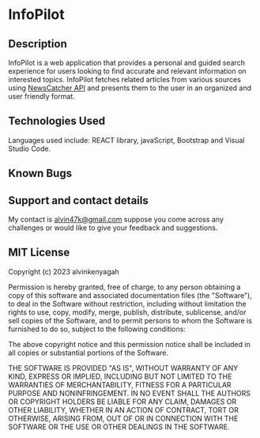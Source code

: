 # InfoPilot
## Description

InfoPilot is a web application that provides a personal and guided search experience for users looking to find accurate and relevant 
information on interested topics.
InfoPilot fetches related articles from various sources using  <a href="https://newscatcherapi.com/">NewsCatcher API</a> and presents them to the user in an organized and user friendly format.

## Technologies Used
Languages used include: REACT library, javaScript, Bootstrap and Visual Studio Code.

## Known Bugs

## Support and contact details
My contact is alvin47k@gmail.com suppose you come across any challenges or would like to give your feedback and suggestions.

## MIT License

Copyright (c) 2023 alvinkenyagah

Permission is hereby granted, free of charge, to any person obtaining a copy
of this software and associated documentation files (the "Software"), to deal
in the Software without restriction, including without limitation the rights
to use, copy, modify, merge, publish, distribute, sublicense, and/or sell
copies of the Software, and to permit persons to whom the Software is
furnished to do so, subject to the following conditions:

The above copyright notice and this permission notice shall be included in all
copies or substantial portions of the Software.

THE SOFTWARE IS PROVIDED "AS IS", WITHOUT WARRANTY OF ANY KIND, EXPRESS OR
IMPLIED, INCLUDING BUT NOT LIMITED TO THE WARRANTIES OF MERCHANTABILITY,
FITNESS FOR A PARTICULAR PURPOSE AND NONINFRINGEMENT. IN NO EVENT SHALL THE
AUTHORS OR COPYRIGHT HOLDERS BE LIABLE FOR ANY CLAIM, DAMAGES OR OTHER
LIABILITY, WHETHER IN AN ACTION OF CONTRACT, TORT OR OTHERWISE, ARISING FROM,
OUT OF OR IN CONNECTION WITH THE SOFTWARE OR THE USE OR OTHER DEALINGS IN THE
SOFTWARE.
